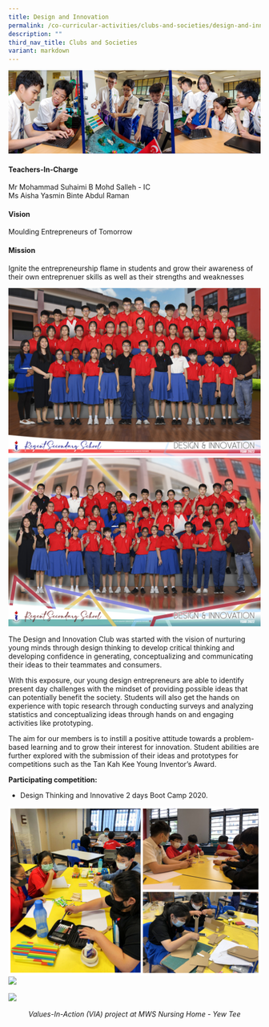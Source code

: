 ```yaml
---
title: Design and Innovation
permalink: /co-curricular-activities/clubs-and-societies/design-and-innovation/
description: ""
third_nav_title: Clubs and Societies
variant: markdown
---
```

![](/images/CCA/Design%20and%20Innovation/DESINVBanner%20-%202023.jpg)

#### Teachers-In-Charge  
Mr Mohammad Suhaimi B Mohd Salleh - IC  
Ms Aisha Yasmin Binte Abdul Raman

#### Vision  
Moulding Entrepreneurs of Tomorrow

#### Mission 
Ignite the entrepreneurship flame in students and grow their awareness of their own entreprenuer skills as well as their strengths and weaknesses

![](/images/CCA/2022%20Design%20n%20Innovation%20Formal.jpg)
![](/images/CCA/2022%20Design%20_%20Innovation%20Fun.jpg)

The Design and Innovation Club was started with the vision of nurturing young minds through design thinking to develop critical thinking and developing confidence in generating, conceptualizing and communicating their ideas to their teammates and consumers.

With this exposure, our young design entrepreneurs are able to identify present day challenges with the mindset of providing possible ideas that can potentially benefit the society. Students will also get the hands on experience with topic research through conducting surveys and analyzing statistics and conceptualizing ideas through hands on and engaging activities like prototyping.

The aim for our members is to instill a positive attitude towards a problem-based learning and to grow their interest for innovation. Student abilities are further explored with the submission of their ideas and prototypes for competitions such as the Tan Kah Kee Young Inventor’s Award.

**Participating competition:**

*   Design Thinking and Innovative 2 days Boot Camp 2020.

![](/images/CCA/Design%20and%20Innovation/DESINV-1.jpg)
![](/images/CCA/Design%20and%20Innovation/DESINV-2.jpg)

![](/images/CCA/Design%20and%20Innovation/DESINV-3A.jpg)
<center><i>Values-In-Action (VIA) project at MWS Nursing Home - Yew Tee</i></center>